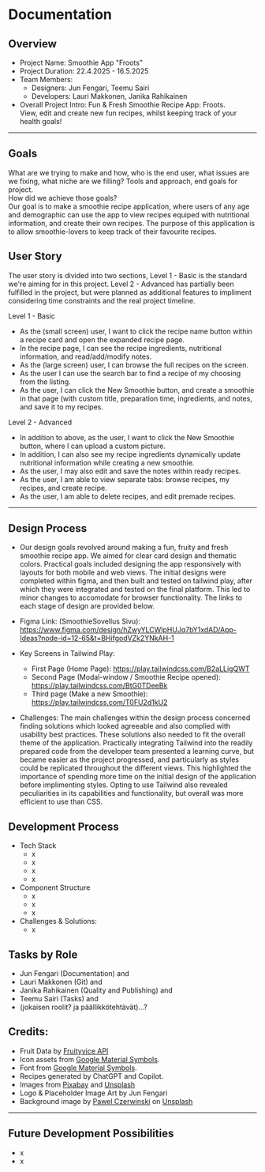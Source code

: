 # Documentation

## Overview
- Project Name: Smoothie App "Froots"
- Project Duration: 22.4.2025 - 16.5.2025
- Team Members:
  - Designers: Jun Fengari, Teemu Sairi
  - Developers: Lauri Makkonen, Janika Rahikainen
- Overall Project Intro:
  Fun & Fresh Smoothie Recipe App: Froots.  
  View, edit and create new fun recipes, whilst keeping track of your health goals!

---

## Goals 
What are we trying to make and how, who is the end user, what issues are we fixing, what niche are we filling? Tools and approach, end goals for project.  
How did we achieve those goals?  
Our goal is to make a smoothie recipe application, where users of any age and demographic can use the app to view recipes equiped with nutritional information, and create their own recipes. The purpose of this application is to allow smoothie-lovers to keep track of their favourite recipes. 


## User Story  
The user story is divided into two sections, Level 1 - Basic is the standard we're aiming for in this project. Level 2 - Advanced has partially been fulfilled in the project, but were planned as additional features to impliment considering time constraints and the real project timeline.  

Level 1 - Basic  
- As the (small screen) user, I want to click the recipe name button within a recipe card and open the expanded recipe page. 
- In the recipe page, I can see the recipe ingredients, nutritional information, and read/add/modify notes. 
- As the (large screen) user, I can browse the full recipes on the screen. 
- As the user I can use the search bar to find a recipe of my choosing from the listing.
- As the user, I can click the New Smoothie button, and create a smoothie in that page (with custom title, preparation time, ingredients, and notes, and save it to my recipes.

Level 2 - Advanced  
- In addition to above, as the user, I want to click the New Smoothie button, where I can upload a custom picture.
- In addition, I can also see my recipe ingredients dynamically update nutritional information while creating a new smoothie.
- As the user, I may also edit and save the notes within ready recipes. 
- As the user, I am able to view separate tabs: browse recipes, my recipes, and create recipe.
- As the user, I am able to delete recipes, and edit premade recipes.

---

## Design Process 
- Our design goals revolved around making a fun, fruity and fresh smoothie recipe app. We aimed for clear card design and thematic colors. Practical goals included designing the app responsively with layouts for both mobile and web views. The initial designs were completed within figma, and then built and tested on tailwind play, after which they were integrated and tested on the final platform. This led to minor changes to accomodate for browser functionality. 
The links to each stage of design are provided below. 

- Figma Link: (SmoothieSovellus Sivu): https://www.figma.com/design/hZwyYLCWlpHUJq7bY1xdAD/App-Ideas?node-id=12-65&t=BHifgodVZk2YNkAH-1  
- Key Screens in Tailwind Play:
  - First Page (Home Page): https://play.tailwindcss.com/B2aLLigQWT
  - Second Page (Modal-window / Smoothie Recipe opened): https://play.tailwindcss.com/BtG0TDeeBk
  - Third page (Make a new Smoothie): https://play.tailwindcss.com/T0FU2d1kU2
    
- Challenges: The main challenges within the design process concerned finding solutions which looked agreeable and also complied with usability best practices. These solutions also needed to fit the overall theme of the application. Practically integrating Tailwind into the readily prepared code from the developer team presented a learning curve, but became easier as the project progressed, and particularly as styles could be replicated throughout the different views. This highlighted the importance of spending more time on the initial design of the application before implimenting styles. 
Opting to use Tailwind also revealed peculiarities in its capabilities and functionality, but overall was more efficient to use than CSS. 
  
## Development Process
- Tech Stack
  - x
  - x
  - x
  - x
- Component Structure
  - x
  - x
  - x
- Challenges & Solutions:
  - x

## Tasks by Role
- Jun Fengari (Documentation) and 
- Lauri Makkonen (Git) and
- Janika Rahikainen (Quality and Publishing) and
- Teemu Sairi (Tasks) and
- (jokaisen roolit? ja päällikkötehtävät)...?
  

## Credits:
- Fruit Data by [Fruityvice API](https://fruityvice.com)  
- Icon assets from [Google Material Symbols](https://fonts.google.com/icons).
- Font from [Google Material Symbols](https://fonts.google.com/icons).
- Recipes generated by ChatGPT and Copilot.
- Images from [Pixabay](https://pixabay.com/) and [Unsplash](https://unsplash.com/)
- Logo & Placeholder Image Art by Jun Fengari
- Background image by <a href="https://unsplash.com/@pawel_czerwinski?utm_content=creditCopyText&utm_medium=referral&utm_source=unsplash">Pawel Czerwinski</a> on <a href="https://unsplash.com/photos/white-and-blue-abstract-painting-mfIplTZLE6E?utm_content=creditCopyText&utm_medium=referral&utm_source=unsplash">Unsplash</a>

---

## Future Development Possibilities
- x
- x

